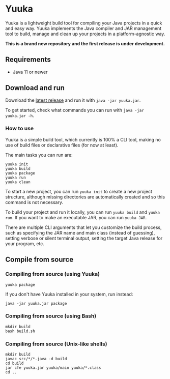 # Yuuka
Yuuka is a lightweight build tool for compiling your Java projects in a quick and easy way. Yuuka implements the Java compiler and JAR management tool to build, manage and clean up your projects in a platform-agnostic way.

**This is a brand new repository and the first release is under development.**

## Requirements
* Java 11 or newer

## Download and run
Download the [latest release](https://github.com/spacebanana420/yuuka/releases) and run it with `java -jar yuuka.jar`.

To get started, check what commands you can run with `java -jar yuuka.jar -h`.

### How to use
Yuuka is a simple build tool, which currently is 100% a CLI tool, making no use of build files or declarative files (for now at least).

The main tasks you can run are:
```
yuuka init
yuuka build
yuuka package
yuuka run
yuuka clean
```
To start a new project, you can run `yuuka init` to create a new project structure, although missing directories are automatically created and so this command is not necessary.

To build your project and run it locally, you can run `yuuka build` and `yuuka run`. If you want to make an executable JAR, you can run `yuuka JAR`.

There are multiple CLI arguments that let you customize the build process, such as specifying the JAR name and main class (instead of guessing), setting verbose or silent terminal output, setting the target Java release for your program, etc.

## Compile from source

### Compiling from source (using Yuuka)
```
yuuka package
```
If you don't have Yuuka installed in your system, run instead:
```
java -jar yuuka.jar package
```

### Compiling from source (using Bash)
```
mkdir build
bash build.sh
```

### Compiling from source (Unix-like shells)
```
mkdir build
javac src/*/*.java -d build
cd build
jar cfe yuuka.jar yuuka/main yuuka/*.class
cd ..
```
